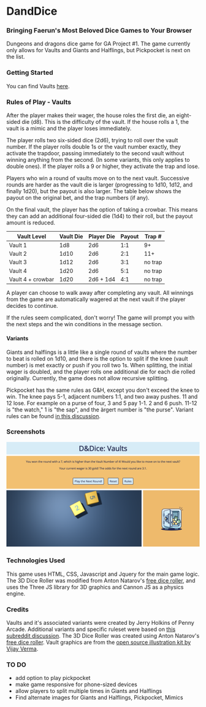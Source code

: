# DandDice
### Bringing Faerun's Most Beloved Dice Games to Your Browser
Dungeons and dragons dice game for GA Project #1. The game currently only allows for Vaults and Giants and Halflings, but Pickpocket is next on the list.

### Getting Started
You can find Vaults [here](https://meeschka.github.io/DandDice/). 

### Rules of Play - Vaults
After the player makes their wager, the house roles the first die, an eight-sided die (d8). This is the difficulty of the vault. If the house rolls a 1, the vault is a mimic and the player loses immediately.

The player rolls two six-sided dice (2d6), trying to roll over the vault number. If the player rolls double 1s or the vault number exactly, they activate the trapdoor, passing immediately to the second vault without winning anything from the second. (In some variants, this only applies to double ones). If the player rolls a 9 or higher, they activate the trap and lose.

Players who win a round of vaults move on to the next vault. Successive rounds are harder as the vault die is larger (progressing to 1d10, 1d12, and finally 1d20), but the payout is also larger. The table below shows the payout on the original bet, and the trap numbers (if any).

On the final vault, the player has the option of taking a crowbar. This means they can add an additional four-sided die (1d4) to their roll, but the payout amount is reduced.

Vault Level | Vault Die | Player Die | Payout | Trap #
------------|-----------|------------|--------|--------
Vault 1   |    1d8    |    2d6     |   1:1  |   9+
Vault 2   |    1d10   |    2d6     |   2:1  |   11+
Vault 3   |    1d12   |    2d6     |   3:1  |   no trap 
Vault 4   |    1d20   |    2d6     |   5:1  |   no trap 
Vault 4 + crowbar  |    1d20   | 2d6 + 1d4  |   4:1  |   no trap

A player can choose to walk away after completing any vault. All winnings from the game are automatically wagered at the next vault if the player decides to continue.

If the rules seem complicated, don't worry! The game will prompt you with the next steps and the win conditions in the message section.

#### Variants
 Giants and halflings is a little like a single round of vaults where the number to beat is rolled on 1d10, and there is the option to split if the knee (vault number) is met exactly or push if you roll two 1s. When splitting, the initial wager is doubled, and the player rolls one additional die for each die rolled originally. Currently, the game does not allow recursive splitting.

Pickpocket has the same rules as G&H, except you don't exceed the knee to win. The knee pays 5-1, adjacent numbers 1:1, and two away pushes. 11 and 12 lose. For example on a purse of four, 3 and 5 pay 1-1. 2 and 6 push. 11-12 is "the watch," 1 is "the sap", and the ärgert number is "the purse". Variant rules can be found [in this discussion](https://www.reddit.com/r/TheCTeam/comments/6lkeij/giants_and_halflings/).

### Screenshots
![image](resources/gameplay-screenshot.png)

### Technologies Used
This game uses HTML, CSS, Javascript and Jquery for the main game logic. The 3D Dice Roller was modified from Anton Natarov's [free dice roller](http://www.teall.info/2014/01/online-3d-dice-roller.html), and uses the Three JS library for 3D graphics and Cannon JS as a physics engine.

### Credits
Vaults and it's associated variants were created by Jerry Holkins of Penny Arcade. Additional variants and specific ruleset were based on [this subreddit discussion](https://www.reddit.com/r/TheCTeam/comments/7ia630/giants_and_halflings_pickpocket_and_vaults/).
The 3D Dice Roller was created using Anton Natarov's [free dice roller](http://www.teall.info/2014/01/online-3d-dice-roller.html).
Vault graphics are from the [open source illustration kit by Vijay Verma](https://illlustrations.co/).


### TO DO
* add option to play pickpocket
* make game responsive for phone-sized devices
* allow players to split multiple times in Giants and Halflings
* Find alternate images for Giants and Halflings, Pickpocket, Mimics
